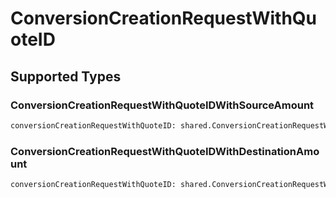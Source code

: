 # ConversionCreationRequestWithQuoteID


## Supported Types

### ConversionCreationRequestWithQuoteIDWithSourceAmount

```python
conversionCreationRequestWithQuoteID: shared.ConversionCreationRequestWithQuoteIDWithSourceAmount = /* values here */
```

### ConversionCreationRequestWithQuoteIDWithDestinationAmount

```python
conversionCreationRequestWithQuoteID: shared.ConversionCreationRequestWithQuoteIDWithDestinationAmount = /* values here */
```

